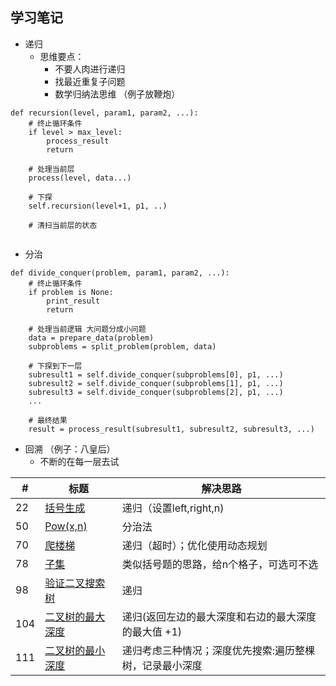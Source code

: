 ## 学习笔记
 

+ 递归
	+ 思维要点：
		+ 不要人肉进行递归
		+ 找最近重复子问题
		+ 数学归纳法思维 （例子放鞭炮）

````
def recursion(level, param1, param2, ...):
	# 终止循环条件
	if level > max_level:
		process_result
		return
	
	# 处理当前层
	process(level, data...)
	
	# 下探
	self.recursion(level+1, p1, ..)
	
	# 清扫当前层的状态
	
````
		
+ 分治

````
def divide_conquer(problem, param1, param2, ...):
	# 终止循环条件
	if problem is None:
		print_result
		return
		
	# 处理当前逻辑 大问题分成小问题
	data = prepare_data(problem)
	subproblems = split_problem(problem, data)
	
	# 下探到下一层
	subresult1 = self.divide_conquer(subproblems[0], p1, ...)
	subresult2 = self.divide_conquer(subproblems[1], p1, ...)
	subresult3 = self.divide_conquer(subproblems[2], p1, ...)
	...
	
	# 最终结果
	result = process_result(subresult1,	subresult2, subresult3, ...)

```` 


+ 回溯 （例子：八皇后）
	+ 不断的在每一层去试



|#|标题|解决思路|
|---|---|------|
|22|[括号生成](https://leetcode-cn.com/problems/generate-parentheses/)|递归（设置left,right,n)|
|50|[Pow(x,n)](https://leetcode-cn.com/problems/powx-n/)|分治法|
|70|[爬楼梯](https://leetcode-cn.com/problems/two-sum/description/)| 递归（超时）；优化使用动态规划|
|78|[子集](https://leetcode-cn.com/problems/subsets/)|类似括号题的思路，给n个格子，可选可不选|
|98|[验证二叉搜索树](https://leetcode-cn.com/problems/validate-binary-search-tree/)|递归|
|104|[二叉树的最大深度](https://leetcode-cn.com/problems/maximum-depth-of-binary-tree/)|递归(返回左边的最大深度和右边的最大深度的最大值 +1)|
|111|[二叉树的最小深度](https://leetcode-cn.com/problems/minimum-depth-of-binary-tree/)|递归考虑三种情况；深度优先搜索:遍历整棵树，记录最小深度|
